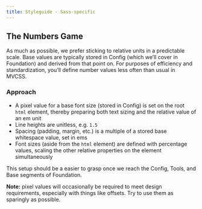 ```yaml
---
title: Styleguide - Sass-specific
---
```


## The Numbers Game

As much as possible, we prefer sticking to relative units in a predictable scale. Base values are typically stored in Config (which we’ll cover in Foundation) and derived from that point on. For purposes of efficiency and standardization, you’ll define number values less often than usual in MVCSS.

### Approach

* A pixel value for a base font size (stored in Config) is set on the root `html` element, thereby preparing both text sizing and the relative value of an em unit
* Line heights are unitless, e.g. `1.5`
* Spacing (padding, margin, etc.) is a multiple of a stored base whitespace value, set in ems
* Font sizes (aside from the `html` element) are defined with percentage values, scaling the other relative properties on the element simultaneously

This setup should be a easier to grasp once we reach the Config, Tools, and Base segments of Foundation.

**Note:** pixel values will occasionally be required to meet design requirements, especially with things like offsets. Try to use them as sparingly as possible.

